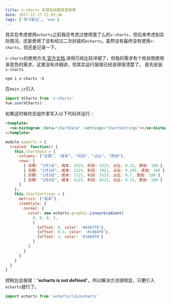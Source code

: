 ```yaml
---
title: v-charts 实现柱状图渐变效果
date: 2017-12-17 21:03:48
tags: ['学习笔记', 'vue']
---
```

其实在考虑使用`echarts`之前我还考虑过使用饿了么的`v-charts`，但后来考虑到实际情况，还是使用了没有经过二次封装的`echarts`。虽然没有最终没有使用`v-charts`，但还是记录一下。

`v-charts`的使用方法[ 官方文档 ](https://elemefe.github.io/v-charts/#/)讲得已经比较详细了，但我的需求有个柱状图使用渐变色的需求，这里没有详细讲，但其实运行报错已经说得很清楚了。
首先安装`v-charts`
```
npm i v-charts -S
```
在`main.js`引入
```javascript
import VCharts from 'v-charts'
Vue.use(VCharts)
```
<!--more-->
如果这时候你去组件里写入以下代码并运行：
```html
<template>
  <ve-histogram :data="chartData" :settings="chartSettings"></ve-histogram>
</template>
```
```javascript
module.exports = {
  created: function() {
    this.chartData = {
      columns: ["日期", "成本", "利润", "占比", "其他"],
      rows: [
        { 日期: "1月1日", 成本: 1523, 利润: 1523, 占比: 0.12, 其他: 100 },
        { 日期: "1月2日", 成本: 1223, 利润: 1921, 占比: 0.345, 其他: 100 },
        { 日期: "1月3日", 成本: 2123, 利润: 5523, 占比: 0.7, 其他: 100 },
        { 日期: "1月4日", 成本: 4123, 利润: 6523, 占比: 0.31, 其他: 100 }
      ]
    };
    this.chartSettings = {
      metrics: ["成本"],
      itemStyle: {
        normal: {
          color: new echarts.graphic.LinearGradient(
            0, 0, 0, 1,
            [
              {offset: 0, color: '#83bff6'},
              {offset: 0.5, color: '#188df0'},
              {offset: 1, color: '#188df0'}
            ]
          )
        }
      }
    }
  }
}
```
控制台会报错："**echarts is not defined**"。所以解决方法很明显，只要引入`echarts`就行了。
```javascript
import echarts from 'echarts/lib/echarts'
```
